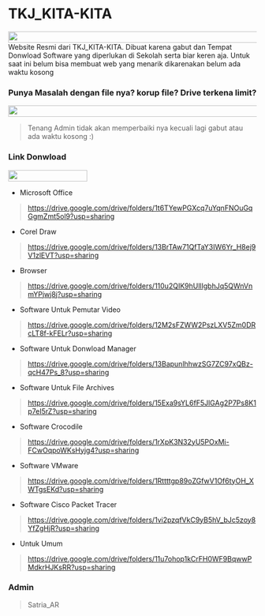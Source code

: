 # TKJ_KITA-KITA
<img src=https://user-images.githubusercontent.com/87884544/127311446-e639f0f1-6deb-48e5-a386-bfd3c8591599.png
 width="2096" height="23"/>
Website Resmi dari TKJ_KITA-KITA. Dibuat karena gabut dan Tempat Donwload Software yang diperlukan di Sekolah serta biar keren aja. Untuk saat ini belum bisa membuat web yang menarik dikarenakan belum ada waktu kosong

### Punya Masalah dengan file nya? korup file? Drive terkena limit?
<img src=https://user-images.githubusercontent.com/87884544/127313086-fb4d7e16-375f-4166-b72a-5ff1cbccdc5d.png
 width="620" height="23"/>
> Tenang Admin tidak akan memperbaiki nya kecuali lagi gabut atau ada waktu kosong :)

### Link Donwload
<img src=https://user-images.githubusercontent.com/87884544/127314405-3c8f5980-37be-4dd7-b72c-2279dbddb0b1.png
 width="160" height="23"/>

- Microsoft Office
> https://drive.google.com/drive/folders/1t6TYewPGXcq7uYqnFNOuGqGgmZmt5ol9?usp=sharing

- Corel Draw
> https://drive.google.com/drive/folders/13BrTAw71QfTaY3IW6Yr_H8ej9V1zlEVT?usp=sharing

- Browser
> https://drive.google.com/drive/folders/110u2QIK9hUllIgbhJq5QWnVnmYPjwj8j?usp=sharing

- Software Untuk Pemutar Video
> https://drive.google.com/drive/folders/12M2sFZWW2PszLXV5Zm0DRcLT8f-kFELr?usp=sharing

- Software Untuk Donwload Manager
> https://drive.google.com/drive/folders/13BapunlhhwzSG7ZC97xQBz-qcH47Ps_8?usp=sharing

- Software Untuk File Archives
> https://drive.google.com/drive/folders/15Exa9sYL6fF5JlGAg2P7Ps8K1p7eI5rZ?usp=sharing

- Software Crocodile
> https://drive.google.com/drive/folders/1rXpK3N32yU5POxMi-FCwOqpoWKsHyjg4?usp=sharing

- Software VMware
> https://drive.google.com/drive/folders/1Rttttgp89oZGfwV1Of6tyOH_XWTgsEKd?usp=sharing

- Software Cisco Packet Tracer
> https://drive.google.com/drive/folders/1vi2pzqfVkC9yB5hV_bJc5zoy8YfZgHjR?usp=sharing

- Untuk Umum
> https://drive.google.com/drive/folders/11u7ohop1kCrFH0WF9BqwwPMdkrHJKsRR?usp=sharing





### Admin
> Satria_AR
